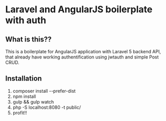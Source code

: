 # Laravel and AngularJS boilerplate with auth

## What is this??
This is a boilerplate for AngularJS application with Laravel 5 backend API, that already have working authentification using jwtauth and simple Post CRUD.

## Installation
1. composer install --prefer-dist
2. npm install
3. gulp && gulp watch
4. php -S localhost:8080 -t public/
5. profit!!